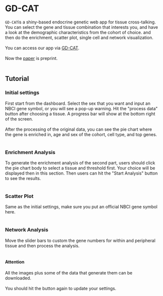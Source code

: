 # GD-CAT
`GD-CAT`is a shiny-based endocrine genetic web app for tissue cross-talking. 
You can select the gene and tissue combination that interests you, and have a look at the demographic characteristics from the cohort of choice.
and then do the enrichment, scatter plot, single cell and network visualization.  <br><br>
You can access our app via [GD-CAT](https://pipeline.biochem.uci.edu/gtex/demo2/).<br><br>
Now the [paper](https://pubmed.ncbi.nlm.nih.gov/37214953/) is preprint.<br><br>
## Tutorial 
### Initial settings
First start from the dashboard. Select the sex that you want and input an NBCI gene symbol, or you will see a pop-up warning. Hit the "process data" button after choosing a tissue. A progress bar will show at the bottom right of the screen. <br><br>
After the processing of the original data, you can see the pie chart where the gene is enriched in, age and sex of the cohort, cell type, and top genes. <br><br>
### Enrichment Analysis
To generate the enrichment analysis of the second part, users should click the pie chart body to select a tissue and threshold first. Your choice will be displayed then in this section. Then users can hit the "Start Analysis" button to see the results. <br><br>
### Scatter Plot
Same as the initial settings, make sure you put an official NBCI gene symbol here. <br><br>
### Network Analysis
Move the slider bars to custom the gene numbers for within and peripheral tissue and then process the analysis. <br><br>
#### Attention
All the images plus some of the data that generate them can be downloaded. <br><br>
You should hit the button again to update your settings. 

